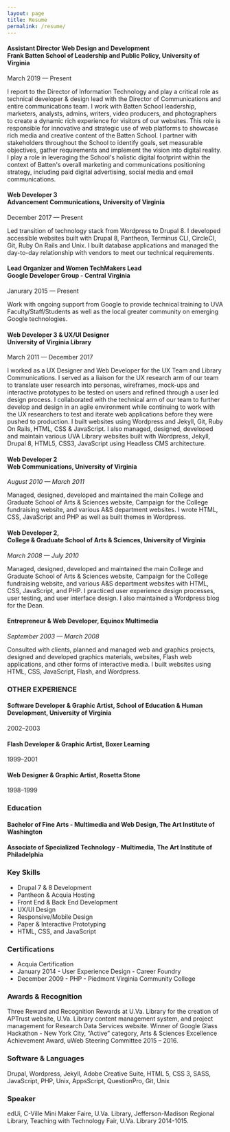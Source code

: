```yaml
---
layout: page
title: Resume
permalink: /resume/
---
```


<h4>Assistant Director Web Design and Development<br />
Frank Batten School of Leadership and Public Policy, University of Virginia</h4>

<p>March 2019 — Present</p>

<p>I report to the Director of Information Technology and play a critical role as technical developer & design lead with the Director of Communications and entire communications team. I work with Batten School leadership, marketers, analysts, admins, writers, video producers, and photographers to create a dynamic rich experience for visitors of our websites. This role is responsible for innovative and strategic use of web platforms to showcase rich media and creative content of the Batten School. I partner with stakeholders throughout the School to identify goals, set measurable objectives, gather requirements and implement the vision into digital reality. I play a role in leveraging the School's holistic digital footprint within the context of Batten's overall marketing and communications positioning strategy, including paid digital advertising, social media and email communications.</p>

<h4>Web Developer 3<br />
Advancement Communications, University of Virginia</h4>

<p>December 2017 — Present</p>

<p>Led transition of technology stack from Wordpress to Drupal 8.  I developed accessible websites built with Drupal 8, Pantheon, Terminus CLI, CircleCI, Git, Ruby On Rails and Unix. I built database applications and managed the day-to-day relationship with vendors to meet our technical requirements.</p>


<h4>Lead Organizer and Women TechMakers Lead<br />
Google Developer Group - Central Virginia</h4>
Janurary 2015 — Present

Work with ongoing support from Google to provide technical training to UVA Faculty/Staff/Students as well as the local greater community on emerging Google technologies.


<h4>Web Developer 3 & UX/UI Designer<br />
University of Virginia Library</h4>

<p>March 2011 — December 2017</p>

<p>I worked as a UX Designer and Web Developer for the UX Team and Library Communications. I served as a liaison for the UX research arm of our team to translate user research into personas, wireframes, mock-ups and interactive prototypes to be tested on users and refined through a user led design  process. I collaborated with the technical arm of our team to further develop and design in an agile environment while continuing to work with the UX researchers to test and iterate web applications before they were pushed to production. I built websites using Wordpress and Jekyll, Git, Ruby On Rails, HTML, CSS & JavaScript. I also managed, designed, developed and maintain various UVA Library websites built with Wordpress, Jekyll, Drupal 8, HTML5, CSS3, JavaScript using Headless CMS architecture.
</p>


<h4>Web Developer 2<br />
Web Communications, University of Virginia</h4>

<p><i>August 2010 — March 2011</i></p>

<p>Managed, designed, developed and maintained the main College and Graduate School of Arts &amp; Sciences website, Campaign for the College fundraising website, and various A&S department websites. I wrote HTML, CSS, JavaScript and PHP as well as built themes in Wordpress.</p>

<h4>Web Developer 2, <br />
College & Graduate School of Arts & Sciences, University of Virginia</h4>

<p><i>March 2008 — July 2010 </i></p>

<p>Managed, designed, developed and maintained the main College and Graduate School of Arts &amp;
Sciences website, Campaign for the College fundraising website, and various A&S department
websites with HTML, CSS, JavaScript, and PHP. I practiced user experience design processes, user testing, and user interface design. I also maintained a Wordpress blog for the Dean.</p>

<h4>Entrepreneur &amp;
Web Developer, Equinox Multimedia</h4>

<p><i>September 2003 — March 2008</i></p>    

<p>Consulted with clients, planned and managed web and graphics projects, designed and developed graphics materials, websites, Flash web applications, and other forms of interactive media. I built websites using HTML, CSS, JavaScript, Flash, and Wordpress.</p>

<h3>OTHER EXPERIENCE</h3>

<h4>Software Developer &amp; Graphic Artist, School of Education &amp; Human Development, University of Virginia</h4>

<p>2002–2003</p>

<h4>Flash Developer & Graphic Artist, Boxer Learning</h4>

<p>1999–2001</p>

<h4>Web Designer & Graphic Artist, Rosetta Stone</h4>

<p>1998–1999</p>


<h3>Education</h3>


<h4>Bachelor of Fine Arts - Multimedia and Web Design,
The Art Institute of Washington</h4>

<h4>Associate of Specialized Technology - Multimedia,
The Art Institute of Philadelphia</h4>

<h3>Key Skills</h3>

<ul>
<li>Drupal 7 &amp; 8 Development</li>
<li>Pantheon & Acquia Hosting</li>
<li>Front End &amp; Back End Development</li>
<li>UX/UI Design </li>
<li>Responsive/Mobile Design</li>
<li>Paper & Interactive Prototyping</li>
<li>HTML, CSS, and JavaScript</li>
</ul>

<h3>Certifications</h3>

<ul>
<li>Acquia Certification</li>
<li>January 2014 - User Experience Design - Career Foundry</li>

<li>December 2009 - PHP - Piedmont Virginia Community College</li>

</ul>



<h3>Awards & Recognition</h3>

<p>Three Reward and Recognition Rewards at U.Va. Library for the creation of APTrust website, U.Va. Library content management system, and project management for Research Data Services website. Winner of Google Glass Hackathon - New York City,  “Active” category, Arts &amp; Sciences Excellence Achievement Award, uWeb Steering Committee 2015 – 2016.</p>

<h3>Software & Languages</h3>

<p>Drupal, Wordpress, Jekyll, Adobe Creative Suite, HTML 5, CSS 3, SASS, JavaScript, PHP, Unix, AppsScript, QuestionPro, Git, Unix</p>


<h3>Speaker</h3>

<p>edUi, C-Ville Mini Maker Faire, U.Va. Library, Jefferson-Madison Regional Library, Teaching with Technology Fair, U.Va. Library 2014-1015.</p>
